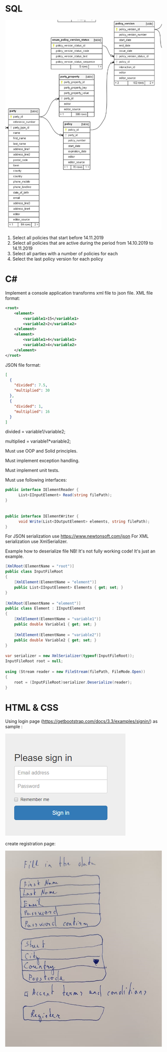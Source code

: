 # SQL

![er](./tables.png)

1. Select all policies that start before 14.11.2019
1. Select all policies that are active during the period from 14.10.2019 to 14.11.2019
1. Select all parties with a number of policies for each
1. Select the last policy version for each policy

# C#

Implement a console application transforms xml file to json file.
XML file format:

```xml
<root>
    <element>
        <variable1>15</variable1>
        <variable2>2</variable2>
    </element>
    <element>
        <variable1>4</variable1>
        <variable2>4</variable2>
    </element>
</root>
```

JSON file format:

```json
[
  {
    "divided": 7.5,
    "multiplied": 30
  },
  {
    "divided": 1,
    "multiplied": 16
  }
]
```

divided = variable1/variable2;

multiplied = variable1\*variable2;

Must use OOP and Solid principles.

Must implement exception handling.

Must implement unit tests.

Must use following interfaces:

```c#
public interface IElementReader {
      List<IInputElement> Read(string filePath);
}


public interface IElementWriter {
      void Write(List<IOutputElement> elements, string filePath);
}
```

For JSON serialization use https://www.newtonsoft.com/json
For XML serialization use XmlSerializer.

Example how to deserialize file
NB! It's not fully working code! It's just an example.

```c#
[XmlRoot(ElementName = "root")]
public class InputFileRoot
{
    [XmlElement(ElementName = "element")]
    public List<IInputElement> Elements { get; set; }
}

[XmlRoot(ElementName = "element")]
public class Element : IInputElement
{
    [XmlElement(ElementName = "variable1")]
    public double Variable1 { get; set; }

    [XmlElement(ElementName = "variable2")]
    public double Variable2 { get; set; }
}

var serializer = new XmlSerializer(typeof(InputFileRoot));
InputFileRoot root = null;

using (Stream reader = new FileStream(filePath, FileMode.Open))
{
    root = (InputFileRoot)serializer.Deserialize(reader);
}

```

# HTML & CSS

Using login page (https://getbootstrap.com/docs/3.3/examples/signin/) as sample :

![login](./login-form.png)

create registration page:

![register](./registration-form.png)
